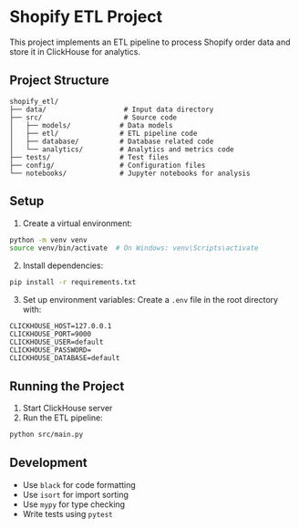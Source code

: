 # Shopify ETL Project

This project implements an ETL pipeline to process Shopify order data and store it in ClickHouse for analytics.

## Project Structure
```
shopify_etl/
├── data/                   # Input data directory
├── src/                    # Source code
│   ├── models/            # Data models
│   ├── etl/               # ETL pipeline code
│   ├── database/          # Database related code
│   └── analytics/         # Analytics and metrics code
├── tests/                 # Test files
├── config/                # Configuration files
└── notebooks/             # Jupyter notebooks for analysis
```

## Setup
1. Create a virtual environment:
```bash
python -m venv venv
source venv/bin/activate  # On Windows: venv\Scripts\activate
```

2. Install dependencies:
```bash
pip install -r requirements.txt
```

3. Set up environment variables:
Create a `.env` file in the root directory with:
```
CLICKHOUSE_HOST=127.0.0.1
CLICKHOUSE_PORT=9000
CLICKHOUSE_USER=default
CLICKHOUSE_PASSWORD=
CLICKHOUSE_DATABASE=default
```

## Running the Project
1. Start ClickHouse server
2. Run the ETL pipeline:
```bash
python src/main.py
```

## Development
- Use `black` for code formatting
- Use `isort` for import sorting
- Use `mypy` for type checking
- Write tests using `pytest` 